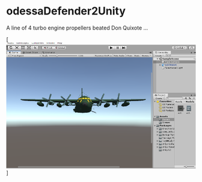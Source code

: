 # odessaDefender2Unity

A line of 4 turbo engine propellers beated Don Quixote ...

[![que no se resistieran, por que sino los mataban ... ](https://raw.githubusercontent.com/rgarro/odessaDefender2Unity/main/ac130.png)]

